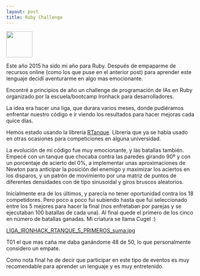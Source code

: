 ```yaml
---
layout: post
title: Ruby Challenge
---
```


<a href="https://es.wikipedia.org/wiki/Ruby"><img src="https://upload.wikimedia.org/wikipedia/commons/7/73/Ruby_logo.svg" align="top" height="70" ></a>

Este año 2015 ha sido mi año para Ruby. Después de empaparme de recursos online (como los que puse en el anterior post) para aprender este lenguaje decidí aventurarme en algo mas emocionante. 

Encontré a principios de año un challenge de programación de IAs en Ruby organizado por la escuela/bootcamp Ironhack para desarrolladores.

La idea era hacer una liga, que durara varios meses, donde pudiéramos enfrentar nuestro código e ir viendo los resultados para hacer mejoras cada quice días. 

Hemos estado usando la librería [RTanque](https://github.com/awilliams/RTanque). Librería que ya se había usado en otras ocasiones para competiciones en alguna universidad.

La evolución de mi código fue muy emocionante, y las batallas también. Empecé con un tanque que chocaba contra las paredes girando 90º y con un porcentaje de acierto del 0%, a implementar unas aproximaciones de Newton para anticipar la posición del enemigo y maximizar los aciertos en los disparos, y un patrón de movimiento por una matriz de puntos de diferentes densidades con de tipo sinusoidal y giros bruscos aleatorios.

Inicialmente era de los últimos, y parecía no tener oportunidad contra los 18 competidores. Pero poco a poco fui subiendo hasta que fuí seleccionado entre los 5 mejores para hacer la final (nos enfretaban por parejas y se ejecutaban 100 batallas de cada una). Al final quede el primero de los cinco en número de batallas ganadas. 
Mi criatura se llama Cugel :)

[LIGA_IRONHACK_RTANQUE_5_PRIMEROS_suma.jpg](https://postimg.org/image/qubx52wrz/)

T01 el que mas caña me daba ganándome 48 de 50, lo que personalmente considero un empate.

Como nota final he de decir que participar en este tipo de eventos es muy recomendable para aprender un lenguaje y es muy entretenido. 





